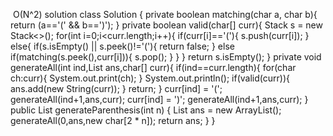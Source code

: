 ​ O(N^2) solution
class Solution {
    private boolean matching(char a, char b){
        return (a=='(' && b==')');
    }
    private boolean valid(char[] curr){
        Stack<Character> s = new Stack<>();
        for(int i=0;i<curr.length;i++){
            if(curr[i]=='('){
                s.push(curr[i]);
            }
            else{
                if(s.isEmpty() || s.peek()!='('){
                    return false;
                }
                else if(matching(s.peek(),curr[i])){
                    s.pop();
                }
            }
        }
        return s.isEmpty();
    }
    private void generateAll(int ind,List<String> ans,char[] curr){
        if(ind==curr.length){
            for(char ch:curr){
                System.out.print(ch);
            }
                System.out.println();
            if(valid(curr)){
                ans.add(new String(curr));
            }
             return;
        }
        curr[ind] = '(';
        generateAll(ind+1,ans,curr);
        curr[ind] = ')';
        generateAll(ind+1,ans,curr);
    }
    public List<String> generateParenthesis(int n) {
        List<String> ans = new ArrayList<String>();
        generateAll(0,ans,new char[2 * n]);
        return ans;
    }
}

